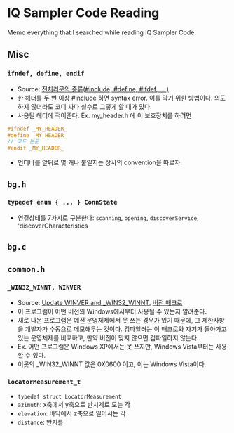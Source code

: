 # IQ Sampler Code Reading
Memo everything that I searched while reading  IQ Sampler Code.
## Misc
### `ifndef, define, endif`
- Source: [전처리문의 종류(#include, #define, #ifdef, … )](http://sarghis.com/blog/802/)
- 한 헤더를 두 번 이상 #include 하면 syntax error. 이를 막기 위한 방법이다. 의도하지 않더라도 코디 짜다 실수로 그렇게 할 때가 있다.
- 사용될 헤더에 적어준다.
Ex. my_header.h 에 이 보호장치를 하려면  
```C
#ifndef _MY_HEADER_
#define _MY_HEADER_
// 코드 본문
#endif _MY_HEADER_
```
- 언더바를 앞뒤로 몇 개나 붙일지는 상사의 convention을 따르자.
## `bg.h`
### `typedef enum { ... } ConnState`
- 연결상태를 7가지로 구분한다: `scanning`, `opening`, `discoverService`, 'discoverCharacteristics
## `bg.c`
## `common.h`
### `_WIN32_WINNT, WINVER`
- Source: [Update WINVER and _WIN32_WINNT](https://docs.microsoft.com/en-us/cpp/porting/modifying-winver-and-win32-winnt?view=vs-2019), [버전 매크로](http://www.jiniya.net/wp/archives/2215)
- 이 프로그램이 어떤 버전의 Windows에서부터 사용될 수 있는지 알려준다.
- 새로 나온 프로그램은 예전 운영체제에서 못 쓰는 경우가 있기 때문에, 그 제한사항을 개발자가 수동으로 메모해두는 것이다. 컴파일러는 이 매크로와 자기가 돌아가고 있는 운영체제를 비교하고, 만약 버전이 맞지 않으면 컴파일하지 않는다.
- Ex. 어떤 프로그램은 Windows XP에서는 못 쓰지만, Windows Vista부터는 사용할 수 있다.
- 이곳의  _WIN32_WINNT 값은 0X0600 이고, 이는  Windows Vista이다.
### `locatorMeasurement_t`
- `typedef struct LocatorMeasurement`
- `azimuth`: x축에서 y축으로 반시계로 도는 각
- `elevation`: 바닥에서 z축으로 일어서는 각
- `distance`: 반지름

